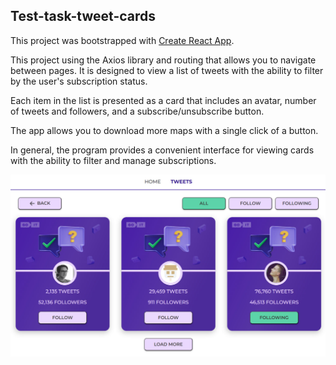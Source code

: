 ## Test-task-tweet-cards

This project was bootstrapped with [Create React App](https://github.com/facebook/create-react-app).

This project using the Axios library and routing that allows you to navigate between pages. It is designed to view a list of tweets with the ability to filter by the user's subscription status.

Each item in the list is presented as a card that includes an avatar, number of tweets and followers, and a subscribe/unsubscribe button.

The app allows you to download more maps with a single click of a button.

In general, the program provides a convenient interface for viewing cards with the ability to filter and manage subscriptions.

<div align="center">
  <img src="./src/images/TweetCards1.jpg" width="1200" height="auto"/>
</div>